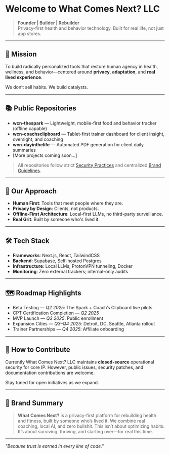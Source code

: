 # Welcome to What Comes Next? LLC

> **Founder | Builder | Rebuilder**  
> Privacy-first health and behavior technology. Built for real life, not just app stores.

---

## 🚀 Mission
To build radically personalized tools that restore human agency in health, wellness, and behavior—centered around **privacy**, **adaptation**, and **real lived experience**.

We don’t sell habits. We build catalysts.

---

## 📚 Public Repositories
- **wcn-thespark** — Lightweight, mobile-first food and behavior tracker (offline capable)
- **wcn-coachsclipboard** — Tablet-first trainer dashboard for client insight, oversight, and coaching
- **wcn-dayinthelife** — Automated PDF generation for client daily summaries
- [More projects coming soon...]

> All repositories follow strict [Security Practices](./SECURITY.md) and centralized [Brand Guidelines](./BRANDKIT.md).

---

## 🎯 Our Approach
- **Human First**: Tools that meet people where they are.
- **Privacy by Design**: Clients, not products.
- **Offline-First Architecture**: Local-first LLMs, no third-party surveillance.
- **Real Grit**: Built by someone who's lived it.

---

## 🛠️ Tech Stack
- **Frameworks**: Next.js, React, TailwindCSS
- **Backend**: Supabase, Self-hosted Postgres
- **Infrastructure**: Local LLMs, ProtonVPN tunneling, Docker
- **Monitoring**: Zero external trackers; internal-only audits

---

## 🗺️ Roadmap Highlights
- Beta Testing — *Q2 2025*: The Spark + Coach’s Clipboard live pilots
- CPT Certification Completion — *Q2 2025*
- MVP Launch — *Q3 2025*: Public enrollment
- Expansion Cities — *Q3–Q4 2025*: Detroit, DC, Seattle, Atlanta rollout
- Trainer Partnerships — *Q4 2025*: Affiliate onboarding

---

## 🤝 How to Contribute
Currently What Comes Next? LLC maintains **closed-source** operational security for core IP.
However, public issues, security patches, and documentation contributions are welcome.

Stay tuned for open initiatives as we expand.

---

## 📢 Brand Summary
> **What Comes Next?** is a privacy-first platform for rebuilding health and fitness, built by someone who’s lived it. We combine real coaching, local AI, and zero bullshit. This isn’t about optimizing habits. It’s about surviving, thriving, and starting over—for real this time.

---

_"Because trust is earned in every line of code."_

